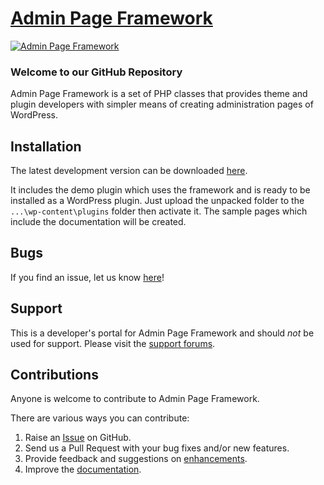 # [Admin Page Framework](http://wordpress.org/plugins/admin-page-framework/) #

[![Admin Page Framework](https://lh4.googleusercontent.com/-iO08eEtm5R0/UhTT0gLpT2I/AAAAAAAABNI/X6gz49-VYjQ/s400/screenshot-1.png "Admin Page Famework - Sample Screenshot")](https://lh4.googleusercontent.com/-iO08eEtm5R0/UhTT0gLpT2I/AAAAAAAABNI/X6gz49-VYjQ/s0/screenshot-1.png)

### Welcome to our GitHub Repository

Admin Page Framework is a set of PHP classes that provides theme and plugin developers with simpler means of creating administration pages of WordPress.

## Installation ##

The latest development version can be downloaded [here](https://github.com/michaeluno/admin-page-framework/archive/master.zip).

It includes the demo plugin which uses the framework and is ready to be installed as a WordPress plugin. Just upload the unpacked folder to the `...\wp-content\plugins` folder then activate it. The sample pages which include the documentation will be created.

## Bugs ##
If you find an issue, let us know [here](https://github.com/michaeluno/admin-page-framework/issues)!

## Support ##
This is a developer's portal for Admin Page Framework and should _not_ be used for support. Please visit the [support forums](http://wordpress.org/support/plugin/admin-page-framework).

## Contributions ##
Anyone is welcome to contribute to Admin Page Framework.

There are various ways you can contribute:

1. Raise an [Issue](https://github.com/michaeluno/admin-page-framework/issues) on GitHub.
2. Send us a Pull Request with your bug fixes and/or new features.
3. Provide feedback and suggestions on [enhancements](https://github.com/michaeluno/admin-page-framework/issues?direction=desc&labels=Enhancement&page=1&sort=created&state=open).
4. Improve the [documentation](https://github.com/michaeluno/admin-page-framework/blob/master/documentation_guideline.md).